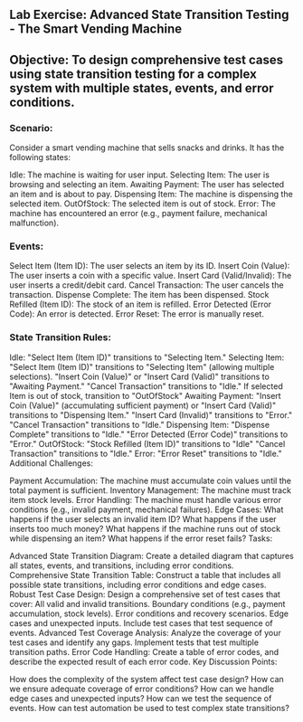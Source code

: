 ## Lab Exercise: Advanced State Transition Testing - The Smart Vending Machine
## Objective: To design comprehensive test cases using state transition testing for a complex system with multiple states, events, and error conditions.

### Scenario:

Consider a smart vending machine that sells snacks and drinks. It has the following states:

Idle: The machine is waiting for user input.
Selecting Item: The user is browsing and selecting an item.
Awaiting Payment: The user has selected an item and is about to pay.
Dispensing Item: The machine is dispensing the selected item.
OutOfStock: The selected item is out of stock.
Error: The machine has encountered an error (e.g., payment failure, mechanical malfunction).

### Events:

Select Item (Item ID): The user selects an item by its ID.
Insert Coin (Value): The user inserts a coin with a specific value.
Insert Card (Valid/Invalid): The user inserts a credit/debit card.
Cancel Transaction: The user cancels the transaction.
Dispense Complete: The item has been dispensed.
Stock Refilled (Item ID): The stock of an item is refilled.
Error Detected (Error Code): An error is detected.
Error Reset: The error is manually reset.


### State Transition Rules:

Idle:
"Select Item (Item ID)" transitions to "Selecting Item."
Selecting Item:
"Select Item (Item ID)" transitions to "Selecting Item" (allowing multiple selections).
"Insert Coin (Value)" or "Insert Card (Valid)" transitions to "Awaiting Payment."
"Cancel Transaction" transitions to "Idle."
If selected Item is out of stock, transition to "OutOfStock"
Awaiting Payment:
"Insert Coin (Value)" (accumulating sufficient payment) or "Insert Card (Valid)" transitions to "Dispensing Item."
"Insert Card (Invalid)" transitions to "Error."
"Cancel Transaction" transitions to "Idle."
Dispensing Item:
"Dispense Complete" transitions to "Idle."
"Error Detected (Error Code)" transitions to "Error."
OutOfStock:
"Stock Refilled (Item ID)" transitions to "Idle"
"Cancel Transaction" transitions to "Idle."
Error:
"Error Reset" transitions to "Idle."
Additional Challenges:

Payment Accumulation: The machine must accumulate coin values until the total payment is sufficient.
Inventory Management: The machine must track item stock levels.
Error Handling: The machine must handle various error conditions (e.g., invalid payment, mechanical failures).
Edge Cases:
What happens if the user selects an invalid item ID?
What happens if the user inserts too much money?
What happens if the machine runs out of stock while dispensing an item?
What happens if the error reset fails?
Tasks:

Advanced State Transition Diagram:
Create a detailed diagram that captures all states, events, and transitions, including error conditions.
Comprehensive State Transition Table:
Construct a table that includes all possible state transitions, including error conditions and edge cases.
Robust Test Case Design:
Design a comprehensive set of test cases that cover:
All valid and invalid transitions.
Boundary conditions (e.g., payment accumulation, stock levels).
Error conditions and recovery scenarios.
Edge cases and unexpected inputs.
Include test cases that test sequence of events.
Advanced Test Coverage Analysis:
Analyze the coverage of your test cases and identify any gaps.
Implement tests that test multiple transition paths.
Error Code Handling:
Create a table of error codes, and describe the expected result of each error code.
Key Discussion Points:

How does the complexity of the system affect test case design?
How can we ensure adequate coverage of error conditions?
How can we handle edge cases and unexpected inputs?
How can we test the sequence of events.
How can test automation be used to test complex state transitions?
